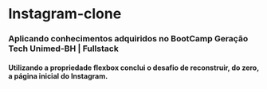 # Instagram-clone
<h3>Aplicando conhecimentos adquiridos no BootCamp Geração Tech Unimed-BH | Fullstack  </h3>
<h4>Utilizando a propriedade flexbox conclui o desafio de reconstruir, do zero, a página inicial do Instagram.</h4>
